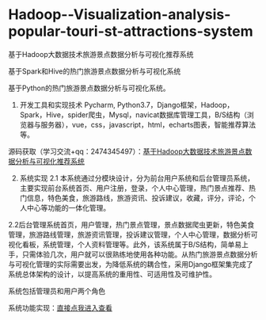 # Hadoop--Visualization-analysis-popular-touri-st-attractions-system
基于Hadoop大数据技术旅游景点数据分析与可视化推荐系统

基于Spark和Hive的热门旅游景点数据分析与可视化系统

基于Python的热门旅游景点数据分析与可视化系统。 


1. 开发工具和实现技术
Pycharm, Python3.7，Django框架，Hadoop，Spark，Hive，spider爬虫，Mysql，navicat数据库管理工具，B/S结构（浏览器与服务器），vue，css，javascript，html，echarts图表，智能推荐算法等。

源码获取（学习交流+qq：2474345497）：[基于Hadoop大数据技术旅游景点数据分析与可视化推荐系统](https://download.csdn.net/download/weixin_46115961/90461028)

2. 系统实现
2.1 本系统通过分模块设计，分为前台用户系统和后台管理员系统，主要实现前台系统首页、用户注册，登录，个人中心管理，热门景点推荐、热门信息，特色美食，旅游路线，旅游资讯、投诉建议，收藏，评分，评论，个人中心等功能的一体化管理。

2.2后台管理系统首页，用户管理，热门景点管理，景点数据爬虫更新，特色美食管理，旅游路线管理，旅游资讯管理，投诉建议管理，个人中心管理，数据分析可视化看板，系统管理，个人资料管理等。此外，该系统属于B/S结构，简单易上手，只需体验几次，用户就可以很熟练地使用各种功能。从热门旅游景点数据分析与可视化管理的实际需要出发，为降低系统的耦合性，采用Django框架集完成了系统总体架构的设计，以提高系统的重用性、可适用性及可维护性。

系统包括管理员和用户两个角色


系统功能实现：[直接点我进入查看](https://blog.csdn.net/weixin_46115961/article/details/147572081?spm=1001.2014.3001.5501)

                          
